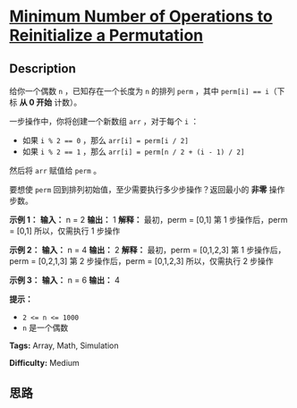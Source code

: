 # [Minimum Number of Operations to Reinitialize a Permutation][title]

## Description

给你一个偶数 `n`​​​​​​ ，已知存在一个长度为 `n` 的排列 `perm` ，其中 `perm[i] == i`​（下标 **从 0 开始**
计数）。

一步操作中，你将创建一个新数组 `arr` ，对于每个 `i` ：

  * 如果 `i % 2 == 0` ，那么 `arr[i] = perm[i / 2]`
  * 如果 `i % 2 == 1` ，那么 `arr[i] = perm[n / 2 + (i - 1) / 2]`

然后将 `arr`​​ 赋值​​给 `perm` 。

要想使 `perm` 回到排列初始值，至少需要执行多少步操作？返回最小的 **非零** 操作步数。

**示例 1：**
            **输入：** n = 2    **输出：** 1    **解释：** 最初，perm = [0,1]    第 1 步操作后，perm = [0,1]    所以，仅需执行 1 步操作

**示例 2：**
            **输入：** n = 4    **输出：** 2    **解释：** 最初，perm = [0,1,2,3]    第 1 步操作后，perm = [0,2,1,3]    第 2 步操作后，perm = [0,1,2,3]    所以，仅需执行 2 步操作

**示例 3：**
            **输入：** n = 6    **输出：** 4    

**提示：**

  * `2 <= n <= 1000`
  * `n`​​​​​​ 是一个偶数


**Tags:** Array, Math, Simulation

**Difficulty:** Medium

## 思路

[title]: https://leetcode-cn.com/problems/minimum-number-of-operations-to-reinitialize-a-permutation
